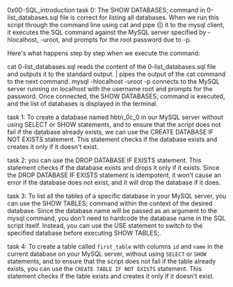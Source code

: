 0x0D-SQL_introduction
task 0:
 The SHOW DATABASES; command in  0-list_databases.sql file is correct for listing all databases. When we run this script through the command line using cat and pipe (|) it to the mysql client, it executes the SQL command against the MySQL server specified by -hlocalhost, -uroot, and prompts for the root password due to -p.

Here's what happens step by step when we execute the command:

cat 0-list_databases.sql reads the content of the 0-list_databases.sql file and outputs it to the standard output.
| pipes the output of the cat command to the next command.
mysql -hlocalhost -uroot -p connects to the MySQL server running on localhost with the username root and prompts for the password.
Once connected, the SHOW DATABASES; command is executed, and the list of databases is displayed in the terminal.

task 1:
To create a database named hbtn_0c_0 in our MySQL server without using SELECT or SHOW statements, and to ensure that the script does not fail if the database already exists, we can use the CREATE DATABASE IF NOT EXISTS statement. This statement checks if the database exists and creates it only if it doesn't exist.

task 2:
 you can use the DROP DATABASE IF EXISTS statement. This statement checks if the database exists and drops it only if it exists. Since the DROP DATABASE IF EXISTS statement is idempotent, it won't cause an error if the database does not exist, and it will drop the database if it does.

task 3:
To list all the tables of a specific database in your MySQL server, you can use the SHOW TABLES; command within the context of the desired database. Since the database name will be passed as an argument to the mysql command, you don't need to hardcode the database name in the SQL script itself. Instead, you can use the USE statement to switch to the specified database before executing SHOW TABLES;.

task 4:
To create a table called `first_table` with columns `id` and `name` in the current database on your MySQL server, without using `SELECT` or `SHOW` statements, and to ensure that the script does not fail if the table already exists, you can use the `CREATE TABLE IF NOT EXISTS` statement. This statement checks if the table exists and creates it only if it doesn't exist.

